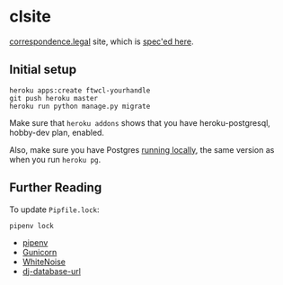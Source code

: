 # clsite

[correspondence.legal](https://correspondence.legal) site, which
is [spec'ed
here](https://docs.google.com/document/d/1l4YzSrk06nKaHGVJzOCbBEWKw9peXhWLhETk6y3_9wM/edit).

## Initial setup

```
heroku apps:create ftwcl-yourhandle
git push heroku master
heroku run python manage.py migrate
```

Make sure that `heroku addons` shows that you have
heroku-postgresql, hobby-dev plan, enabled.

Also, make sure you have Postgres [running
locally](https://devcenter.heroku.com/articles/heroku-postgresql#local-setup),
the same version as when you run `heroku pg`.

## Further Reading

To update `Pipfile.lock`:
```
pipenv lock
```

- [pipenv](https://docs.pipenv.org/en/latest/)
- [Gunicorn](https://warehouse.python.org/project/gunicorn/)
- [WhiteNoise](https://warehouse.python.org/project/whitenoise/)
- [dj-database-url](https://warehouse.python.org/project/dj-database-url/)
